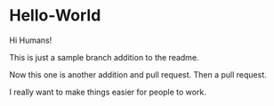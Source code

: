 # Hello-World
Hi Humans!

This is just a sample branch addition to the readme.

Now this one is another addition and pull request.
  Then a pull request.

I really want to make things easier for people to work.
